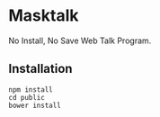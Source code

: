 # Masktalk
No Install, No Save Web Talk Program.

## Installation
~~~
npm install
cd public
bower install
~~~
##
